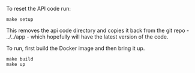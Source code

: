 

To reset the API code run:

```
make setup
```

This removes the api code directory and copies it back from the git
repo - ../../app - which hopefully will have the latest version
of the code.

To run, first build the Docker image and then bring it up.

```
make build
make up
```

